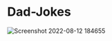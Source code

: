 # Dad-Jokes
![Screenshot 2022-08-12 184655](https://user-images.githubusercontent.com/54655745/184362046-90e7e018-a705-481e-b9c8-f7ec0b4ac7ee.png)

